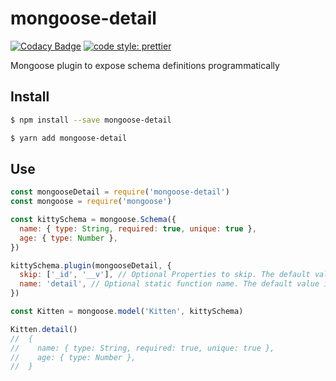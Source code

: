 # mongoose-detail

[![Codacy Badge](https://api.codacy.com/project/badge/Grade/295b87fd948a45cca4ae3e0a9c22235c)](https://www.codacy.com/app/ndelvalle/mongoose-detail?utm_source=github.com&utm_medium=referral&utm_content=ndelvalle/mongoose-detail&utm_campaign=Badge_Grade)
[![code style: prettier](https://img.shields.io/badge/code_style-prettier-ff69b4.svg?style=flat-green)](https://github.com/prettier/prettier)

Mongoose plugin to expose schema definitions programmatically

## Install

```bash
$ npm install --save mongoose-detail
```

```bash
$ yarn add mongoose-detail
```

## Use

```javascript
const mongooseDetail = require('mongoose-detail')
const mongoose = require('mongoose')

const kittySchema = mongoose.Schema({
  name: { type: String, required: true, unique: true },
  age: { type: Number },
})

kittySchema.plugin(mongooseDetail, {
  skip: ['_id', '__v'], // Optional Properties to skip. The default value is []
  name: 'detail', // Optional static function name. The default value is 'detail'
})

const Kitten = mongoose.model('Kitten', kittySchema)

Kitten.detail()
//  {
//    name: { type: String, required: true, unique: true },
//    age: { type: Number },
//  }
```
